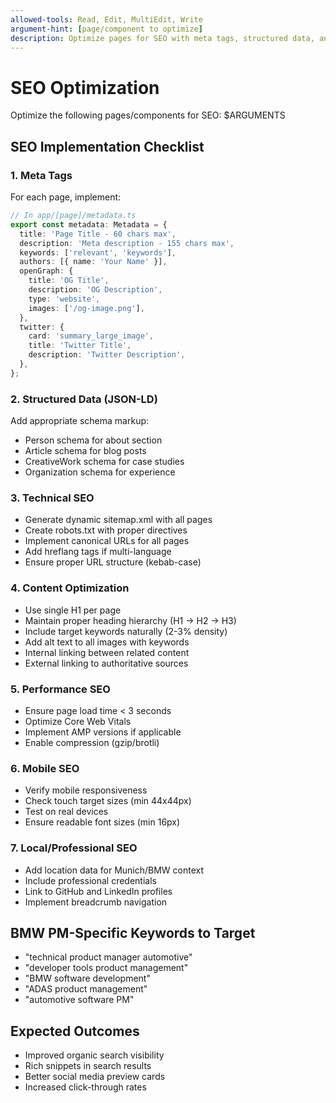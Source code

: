 ```yaml
---
allowed-tools: Read, Edit, MultiEdit, Write
argument-hint: [page/component to optimize]
description: Optimize pages for SEO with meta tags, structured data, and performance
---
```


# SEO Optimization

Optimize the following pages/components for SEO: $ARGUMENTS

## SEO Implementation Checklist

### 1. Meta Tags

For each page, implement:

```typescript
// In app/[page]/metadata.ts
export const metadata: Metadata = {
  title: 'Page Title - 60 chars max',
  description: 'Meta description - 155 chars max',
  keywords: ['relevant', 'keywords'],
  authors: [{ name: 'Your Name' }],
  openGraph: {
    title: 'OG Title',
    description: 'OG Description',
    type: 'website',
    images: ['/og-image.png'],
  },
  twitter: {
    card: 'summary_large_image',
    title: 'Twitter Title',
    description: 'Twitter Description',
  },
};
```

### 2. Structured Data (JSON-LD)

Add appropriate schema markup:

- Person schema for about section
- Article schema for blog posts
- CreativeWork schema for case studies
- Organization schema for experience

### 3. Technical SEO

- Generate dynamic sitemap.xml with all pages
- Create robots.txt with proper directives
- Implement canonical URLs for all pages
- Add hreflang tags if multi-language
- Ensure proper URL structure (kebab-case)

### 4. Content Optimization

- Use single H1 per page
- Maintain proper heading hierarchy (H1 → H2 → H3)
- Include target keywords naturally (2-3% density)
- Add alt text to all images with keywords
- Internal linking between related content
- External linking to authoritative sources

### 5. Performance SEO

- Ensure page load time < 3 seconds
- Optimize Core Web Vitals
- Implement AMP versions if applicable
- Enable compression (gzip/brotli)

### 6. Mobile SEO

- Verify mobile responsiveness
- Check touch target sizes (min 44x44px)
- Test on real devices
- Ensure readable font sizes (min 16px)

### 7. Local/Professional SEO

- Add location data for Munich/BMW context
- Include professional credentials
- Link to GitHub and LinkedIn profiles
- Implement breadcrumb navigation

## BMW PM-Specific Keywords to Target

- "technical product manager automotive"
- "developer tools product management"
- "BMW software development"
- "ADAS product management"
- "automotive software PM"

## Expected Outcomes

- Improved organic search visibility
- Rich snippets in search results
- Better social media preview cards
- Increased click-through rates
